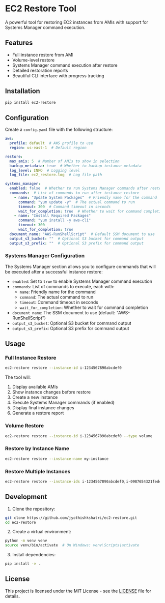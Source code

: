 # EC2 Restore Tool

A powerful tool for restoring EC2 instances from AMIs with support for Systems Manager command execution.

## Features

- Full instance restore from AMI
- Volume-level restore
- Systems Manager command execution after restore
- Detailed restoration reports
- Beautiful CLI interface with progress tracking

## Installation

```bash
pip install ec2-restore
```

## Configuration

Create a `config.yaml` file with the following structure:

```yaml
aws:
  profile: default  # AWS profile to use
  region: us-east-1  # Default region

restore:
  max_amis: 5  # Number of AMIs to show in selection
  backup_metadata: true  # Whether to backup instance metadata
  log_level: INFO  # Logging level
  log_file: ec2_restore.log  # Log file path

systems_manager:
  enabled: false  # Whether to run Systems Manager commands after restore
  commands:  # List of commands to run after instance restore
    - name: "Update System Packages"  # Friendly name for the command
      command: "yum update -y"  # The actual command to run
      timeout: 300  # Command timeout in seconds
      wait_for_completion: true  # Whether to wait for command completion
    - name: "Install Required Packages"
      command: "yum install -y aws-cli"
      timeout: 300
      wait_for_completion: true
  document_name: "AWS-RunShellScript"  # Default SSM document to use
  output_s3_bucket: ""  # Optional S3 bucket for command output
  output_s3_prefix: ""  # Optional S3 prefix for command output
```

### Systems Manager Configuration

The Systems Manager section allows you to configure commands that will be executed after a successful instance restore:

- `enabled`: Set to `true` to enable Systems Manager command execution
- `commands`: List of commands to execute, each with:
  - `name`: Friendly name for the command
  - `command`: The actual command to run
  - `timeout`: Command timeout in seconds
  - `wait_for_completion`: Whether to wait for command completion
- `document_name`: The SSM document to use (default: "AWS-RunShellScript")
- `output_s3_bucket`: Optional S3 bucket for command output
- `output_s3_prefix`: Optional S3 prefix for command output

## Usage

### Full Instance Restore

```bash
ec2-restore restore --instance-id i-1234567890abcdef0
```

The tool will:
1. Display available AMIs
2. Show instance changes before restore
3. Create a new instance
4. Execute Systems Manager commands (if enabled)
5. Display final instance changes
6. Generate a restore report

### Volume Restore

```bash
ec2-restore restore --instance-id i-1234567890abcdef0 --type volume
```

### Restore by Instance Name

```bash
ec2-restore restore --instance-name my-instance
```

### Restore Multiple Instances

```bash
ec2-restore restore --instance-ids i-1234567890abcdef0,i-0987654321fedcba0
```

## Development

1. Clone the repository:
```bash
git clone https://github.com/jyothishkshatri/ec2-restore.git
cd ec2-restore
```

2. Create a virtual environment:
```bash
python -m venv venv
source venv/bin/activate  # On Windows: venv\Scripts\activate
```

3. Install dependencies:
```bash
pip install -e .
```

## License

This project is licensed under the MIT License - see the [LICENSE](LICENSE) file for details. 